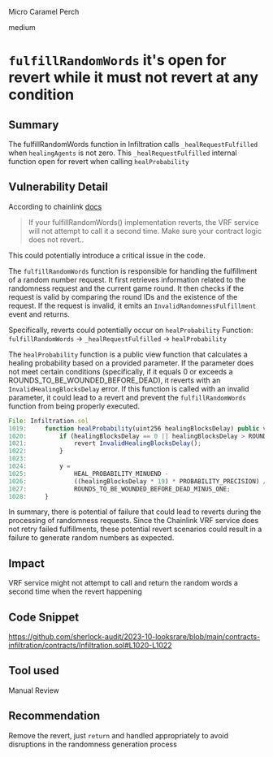 Micro Caramel Perch

medium

# `fulfillRandomWords` it's open for revert while it must not revert at any condition
## Summary

The fulfillRandomWords function in Infiltration calls `_healRequestFulfilled` when `healingAgents` is not zero. This `_healRequestFulfilled` internal function open for revert when calling `healProbability`

## Vulnerability Detail

According to chainlink [docs](https://docs.chain.link/vrf/v2/security#fulfillrandomwords-must-not-revert)

> If your fulfillRandomWords() implementation reverts, the VRF service will not attempt to call it a second time. Make sure your contract logic does not revert..

This could potentially introduce a critical issue in the code.

The `fulfillRandomWords` function is responsible for handling the fulfillment of a random number request. It first retrieves information related to the randomness request and the current game round. It then checks if the request is valid by comparing the round IDs and the existence of the request. If the request is invalid, it emits an `InvalidRandomnessFulfillment` event and returns.

Specifically, reverts could potentially occur on `healProbability` Function: `fulfillRandomWords` -> `_healRequestFulfilled` -> `healProbability`

The `healProbability` function is a public view function that calculates a healing probability based on a provided parameter. If the parameter does not meet certain conditions (specifically, if it equals 0 or exceeds a ROUNDS_TO_BE_WOUNDED_BEFORE_DEAD), it reverts with an `InvalidHealingBlocksDelay` error. If this function is called with an invalid parameter, it could lead to a revert and prevent the `fulfillRandomWords` function from being properly executed.

```js
File: Infiltration.sol
1019:     function healProbability(uint256 healingBlocksDelay) public view returns (uint256 y) {
1020:         if (healingBlocksDelay == 0 || healingBlocksDelay > ROUNDS_TO_BE_WOUNDED_BEFORE_DEAD) {
1021:             revert InvalidHealingBlocksDelay();
1022:         }
1023:
1024:         y =
1025:             HEAL_PROBABILITY_MINUEND -
1026:             ((healingBlocksDelay * 19) * PROBABILITY_PRECISION) /
1027:             ROUNDS_TO_BE_WOUNDED_BEFORE_DEAD_MINUS_ONE;
1028:     }
```

In summary, there is potential of failure that could lead to reverts during the processing of randomness requests. Since the Chainlink VRF service does not retry failed fulfillments, these potential revert scenarios could result in a failure to generate random numbers as expected.

## Impact

VRF service might not attempt to call and return the random words a second time when the revert happening

## Code Snippet

https://github.com/sherlock-audit/2023-10-looksrare/blob/main/contracts-infiltration/contracts/Infiltration.sol#L1020-L1022

## Tool used

Manual Review

## Recommendation

Remove the revert, just `return` and handled appropriately to avoid disruptions in the randomness generation process
